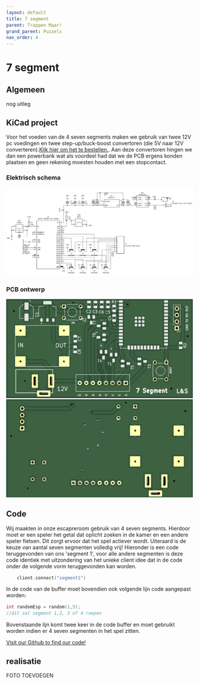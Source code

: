 ```yaml
---
layout: default
title: 7 segment
parent: Trappen Maar!
grand_parent: Puzzels
nav_order: 4
---
```

# 7 segment
## Algemeen
nog uitleg

## KiCad project
Voor het voeden van de 4 seven segments maken we gebruik van twee 12V pc voedingen en twee step-up/buck-boost convertoren (die 5V naar 12V converteren).[Klik hier om het te bestellen.](https://www.tinytronics.nl/shop/nl/power/spanningsconverters/buck-boost-(step-up-down)-converters/usb-verstelbare-dc-dc-converter-3w-met-spanningsmeter). Aan deze convertoren hingen we dan een powerbank wat als voordeel had dat we de PCB ergens konden plaatsen en geen rekening moesten houden met een stopcontact.
### Elektrisch schema
![](2022-05-13-21-30-33.png)
### PCB ontwerp
![](2022-05-13-21-30-54.png)
![](2022-05-13-21-31-06.png)
## Code
Wij maakten in onze escapreroom gebruik van 4 seven segments. Hierdoor moet er een speler het getal dat oplicht zoeken in de kamer en een andere speler fietsen. Dit zorgt ervoor dat het spel actiever wordt. Uiteraard is de keuze van aantal seven segmenten volledig vrij! Hieronder is een code teruggevonden van ons 'segment 1', voor alle andere segmenten is deze code identiek met uitzondering van het unieke client idee dat in de code onder de volgende vorm teruggevonden kan worden.
```c
    client.connect("segment1")
```
In de code van de buffer moet bovendien ook volgende lijn code aangepast worden:
```c
int randomEsp = random(1,5); 
//dit zal segment 1,2, 3 of 4 roepen
```
Bovenstaande lijn komt twee keer in de code buffer en moet gebruikt worden indien er 4 seven segmenten in het spel zitten. 

[Visit our Github to find our code!](https://github.com/PLAN-IT-B/BachelorProefTrappenMaar/tree/main/Volledige%20en%20werkende%20code/Segment1)

## realisatie
FOTO TOEVOEGEN
